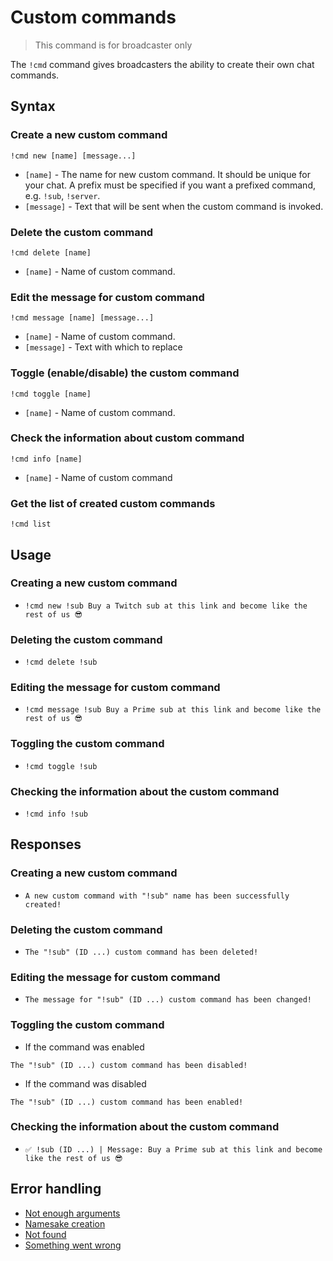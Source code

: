 # Custom commands

> This command is for broadcaster only


The `!cmd` command gives broadcasters the ability to create their own chat commands.


## Syntax


### Create a new custom command

`!cmd new [name] [message...]`

+ `[name]` - The name for new custom command. It should be unique for your chat. 
A prefix must be specified if you want a prefixed command, e.g. `!sub`, `!server`.
+ `[message]` - Text that will be sent when the custom command is invoked.

### Delete the custom command

`!cmd delete [name]`

+ `[name]` - Name of custom command.

### Edit the message for custom command
`!cmd message [name] [message...]`

+ `[name]` - Name of custom command.
+ `[message]` - Text with which to replace

### Toggle (enable/disable) the custom command
`!cmd toggle [name]`

+ `[name]` - Name of custom command.

### Check the information about custom command
`!cmd info [name]`

+ `[name]` - Name of custom command

### Get the list of created custom commands
`!cmd list`

## Usage

### Creating a new custom command
+ `!cmd new !sub Buy a Twitch sub at this link and become like the rest of us 😎`

### Deleting the custom command
+ `!cmd delete !sub`

### Editing the message for custom command
+ `!cmd message !sub Buy a Prime sub at this link and become like the rest of us 😎`

### Toggling the custom command
+ `!cmd toggle !sub`

### Checking the information about the custom command
+ `!cmd info !sub`

## Responses

### Creating a new custom command
+ `A new custom command with "!sub" name has been successfully created!`

### Deleting the custom command
+ `The "!sub" (ID ...) custom command has been deleted!`

### Editing the message for custom command
+ `The message for "!sub" (ID ...) custom command has been changed!`

### Toggling the custom command
+ If the command was enabled

`The "!sub" (ID ...) custom command has been disabled!`

+ If the command was disabled

`The "!sub" (ID ...) custom command has been enabled!`

### Checking the information about the custom command
+ `✅ !sub (ID ...) | Message: Buy a Prime sub at this link and become like the rest of us 😎`

## Error handling

+ [Not enough arguments](/wiki/errors#0)
+ [Namesake creation](/wiki/errors#11)
+ [Not found](/wiki/errors#12)
+ [Something went wrong](/wiki/errors#127)
